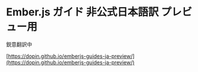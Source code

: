 # Ember.js ガイド 非公式日本語訳 プレビュー用

鋭意翻訳中

[https://dopin.github.io/emberjs-guides-ja-preview/](https://dopin.github.io/emberjs-guides-ja-preview/)
